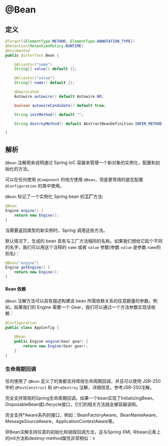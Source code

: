 # @Bean

## 定义

```java
@Target({ElementType.METHOD, ElementType.ANNOTATION_TYPE})
@Retention(RetentionPolicy.RUNTIME)
@Documented
public @interface Bean {

    @AliasFor("name")
    String[] value() default {};

    @AliasFor("value")
    String[] name() default {};

    @Deprecated
    Autowire autowire() default Autowire.NO;

    boolean autowireCandidate() default true;

    String initMethod() default "";

    String destroyMethod() default AbstractBeanDefinition.INFER_METHOD;

}
```

## 解析

`@Bean` 注解用来说明通过 Spring IoC 容器来管理一个新对象的实例化，配置和初始化的方法。

可以在任何使用 `@Component` 的地方使用 `@Bean`，但是更常用的是在配置 `@Configuration` 的类中使用。

`@Bean` 标记了一个实例化 Spring bean 的**工厂**方法:

```java
@Bean
Engine engine() {
    return new Engine();
}
```

当需要返回类型的新实例时，Spring 调用这些方法。

默认情况下，生成的 bean 具有与工厂方法相同的名称。如果我们想给它起个不同的名字，我们可以用这个注释的 `name` 或者 `value` 参数\(参数 `value` 是参数 `name`的别名\)：

```java
@Bean("engine")
Engine getEngine() {
    return new Engine();
}
```

#### **Bean 依赖**

`@Bean` 注解方法可以具有描述构建该 bean 所需依赖关系的任意数量的参数。例如，如果我们的 Engine 需要一个 Gear，我们可以通过一个方法参数实现该依赖：

```java
@Configuration
public class AppConfig {

    @Bean
    public Engine engine(Gear gear) {
        return new Engine(Gear gear);
    }
}
```

### **生命周期回调**

任何使用了 `@Bean` 定义了的类都支持常规生命周期回调，并且可以使用 JSR-250 中的 `@PostConstruct` 和 `@PreDestroy` 注解，详细信息，参考JSR-250注解。

完全支持常规的Spring生命周期回调。如果一个bean实现了InitializingBean，DisposableBean或Lifecycle接口，它们的相关方法就会被容器调用。

完全支持\*Aware系列的接口，例如：BeanFactoryAware，BeanNameAware，MessageSourceAware，ApplicationContextAware等。

@Bean注解支持任意的初始化和销毁回调方法，这与Spring XML 中bean元素上的init方法和destroy-method属性非常相似：v

